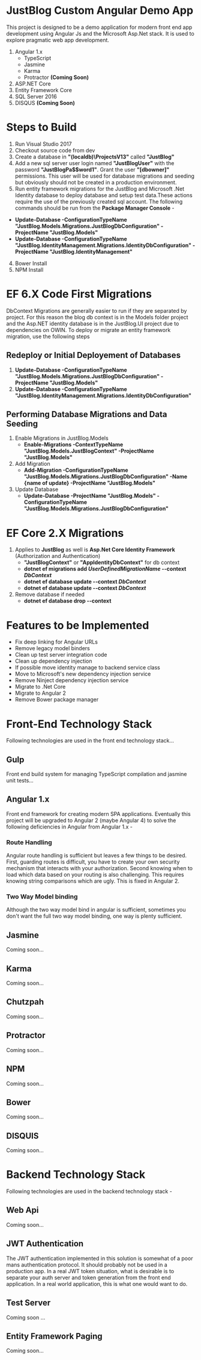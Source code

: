 # JustBlog Custom Angular Demo App

This project is designed to be a demo application for modern front end app development
using Angular Js and the Microsoft Asp.Net stack. It is used to explore pragmatic web app development.

1. Angular 1.x
    * TypeScript
    * Jasmine
    * Karma
    * Protractor __(Coming Soon)__
2. ASP.NET Core
3. Entity Framework Core
4. SQL Server 2016
7. DISQUS __(Coming Soon)__

# Steps to Build

1. Run Visual Studio 2017
2. Checkout source code from dev
4. Create a database in __"(localdb)\ProjectsV13"__ called __"JustBlog"__
5. Add a new sql server user login named __"JustBlogUser"__ with the password __"JustBlogPa$$word1"__.
    Grant the user __"[dbowner]"__ permissions. This user will be used for database migrations and seeding
     but obviously should not be created in a production environment.
3. Run entity framework migrations for the JustBlog and Microsoft .Net Identity 
    database to deploy database and setup test data.These actions require
    the use of the previously created sql account. The following commands should be 
    run from the __Package Manager Console__ -
  - __Update-Database -ConfigurationTypeName "JustBlog.Models.Migrations.JustBlogDbConfiguration" -ProjectName "JustBlog.Models"__ 
  - __Update-Database -ConfigurationTypeName "JustBlog.IdentityManagement.Migrations.IdentityDbConfiguration" -ProjectName "JustBlog.IdentityManagement"__
4. Bower Install
5. NPM Install

# EF 6.X Code First Migrations
DbContext Migrations are generally easier to run if they are separated by project. For this
reason the blog db context is in the Models folder project and the Asp.NET identity database
is in the JustBlog.UI project due to dependencies on OWIN. To deploy or migrate an entity framework migration,
use the following steps

## Redeploy or Initial Deployement of Databases
1. __Update-Database -ConfigurationTypeName "JustBlog.Models.Migrations.JustBlogDbConfiguration" -ProjectName "JustBlog.Models"__ 
2. __Update-Database -ConfigurationTypeName "JustBlog.IdentityManagement.Migrations.IdentityDbConfiguration"__


## Performing Database Migrations and Data Seeding
1. Enable Migrations in JustBlog.Models
    - __Enable-Migrations -ContextTypeName "JustBlog.Models.JustBlogContext" -ProjectName "JustBlog.Models"__
2. Add Migration
    - __Add-Migration -ConfigurationTypeName "JustBlog.Models.Migrations.JustBlogDbConfiguration" -Name {name of update} -ProjectName "JustBlog.Models"__
3. Update Database
    - __Update-Database -ProjectName "JustBlog.Models" -ConfigurationTypeName "JustBlog.Models.Migrations.JustBlogDbConfiguration"__

# EF Core 2.X Migrations
1. Applies to __JustBlog__ as well is __Asp.Net Core Identity Framework__ (Authorization and Authentication)
    - __"JustBlogContext"__ or __"AppIdentityDbContext"__ for db context
    - __dotnet ef migrations  add _UserDefinedMigrationName_ --context _DbContext___
    - __dotnet ef database update --context _DbContext___
    - __dotnet ef database update --context _DbContext___
3. Remove database if needed
    - __dotnet ef database drop --context <DbContext>__


# Features to be Implemented
- Fix deep linking for Angular URLs
- Remove legacy model binders
- Clean up test server integration code
- Clean up dependency injection
- If possible move identity manage to backend service class
- Move to Microsoft's new dependency injection service
- Remove Ninject dependency injection service
- Migrate to .Net Core
- Migrate to Angular 2
- Remove Bower package manager

# Front-End Technology Stack
Following technologies are used in the front end technology stack...

## Gulp
Front end build system for managing TypeScript compilation and jasmine unit tests...

## Angular 1.x
Front end framework for creating modern SPA applications. Eventually this project will be upgraded to
Angular 2 (maybe Angular 4) to solve the following deficiencies in Angular from Angular 1.x -

### Route Handling
Angular route handling is sufficient but leaves a few things to be desired. First, guarding routes is difficult,
you have to create your own security mechanism that interacts with your authorization. Second
knowing when to load which data based on your routing is also challenging. This requires 
knowing string comparisons which are ugly. This is fixed in Angular 2.

### Two Way Model binding
Although the two way model bind in angular is sufficient, sometimes you don't want the full
two way model binding, one way is plenty sufficient. 

## Jasmine
Coming soon...

## Karma
Coming soon...

## Chutzpah
Coming soon...

## Protractor
Coming soon...

## NPM
Coming soon...

## Bower
Coming soon...

## DISQUIS
Coming soon...

# Backend Technology Stack
Following technologies are used in the backend technology stack -

## Web Api
Coming soon...


## JWT Authentication
The JWT authentication implemented in this solution is somewhat of a poor mans authentication
protocol. It should probably not be used in a production app. In a real JWT token
situation, what is desirable is to separate your auth server and token generation
from the front end application. In a real world application, this is what one would want to do.

## Test Server
Coming soon ...

## Entity Framework Paging
Coming soon...